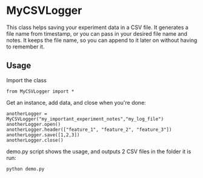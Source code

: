 MyCSVLogger
=============

This class helps saving your experiment data in a CSV file. It generates a file name from timestamp, or you can pass in your desired file name and notes. It keeps the file name, so you can append to it later on without having to remember it.

## Usage ##

Import the class

    from MyCSVLogger import *

Get an instance, add data, and close when you're done:

    anotherLogger = MyCSVLogger("my_important_experiment_notes","my_log_file")
    anotherLogger.open()
    anotherLogger.header(["feature_1", "feature_2", "feature_3"])
    anotherLogger.save([1,2,3])
    anotherLogger.close()

demo.py script shows the usage, and outputs 2 CSV files in the folder it is run:

    python demo.py